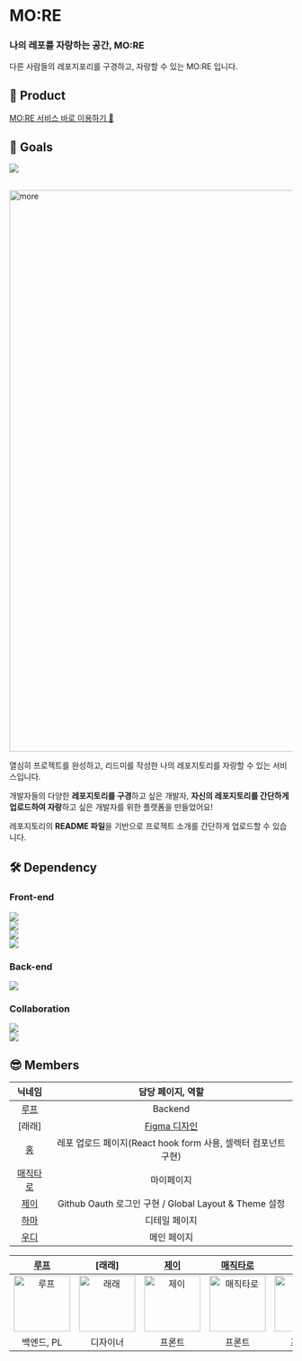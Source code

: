 # MO:RE

### 나의 레포를 자랑하는 공간, MO:RE

다른 사람들의 레포지포리를 구경하고, 자랑할 수 있는 MO:RE 입니다.

## 🎉 Product

[MO:RE 서비스 바로 이용하기 🎉](https://mo-re.netlify.app/)

## 🎯 Goals

![](https://i.imgur.com/iglIeKd.png)

<br/>

<img width="1000" alt="more" src="https://i.imgur.com/kIPpkOo.jpg"/>

열심히 프로젝트를 완성하고,
리드미를 작성한 나의 레포지토리를 자랑할 수 있는 서비스입니다.

개발자들의 다양한 **레포지토리를 구경**하고 싶은 개발자,
**자신의 레포지토리를 간단하게 업로드하여 자랑**하고 싶은 개발자를 위한 플랫폼을 만들었어요!

레포지토리의 **README 파일**을 기반으로
프로젝트 소개를 간단하게 업로드할 수 있습니다.

## 🛠 Dependency

### Front-end

   <img src="https://img.shields.io/badge/React-61DAFB?style=flat-square&logo=react&logoColor=white"/>
<br/>
  <img src="https://img.shields.io/badge/Typescript-3178C6?style=flat-square&logo=Typescript&logoColor=white"/>
  <br/>
   <img src="https://camo.githubusercontent.com/0e2d61e6eed05d238f8996c0ea0c3f7d37994dd107a5b172275b4c85669aaf3d/68747470733a2f2f696d672e736869656c64732e696f2f62616467652f7374796c656420636f6d706f6e656e74732d4442373039333f7374796c653d666c61742d737175617265266c6f676f3d7374796c65642d636f6d706f6e656e7473266c6f676f436f6c6f723d7768697465"/>
   <br/>
 <img src="https://img.shields.io/badge/Recoil-blue?style=flat-square&logo=strapi&logoColor=#0075EB"/>


### Back-end

   <img src="https://img.shields.io/badge/Strapi-purple?style=flat-square&logo=strapi&logoColor=#2F2E8B"/>

### Collaboration

 <img src="https://img.shields.io/badge/Slack-red?style=flat-square&logo=slack&logoColor=#F24E1E"/>
<br/>
 <img src="https://img.shields.io/badge/Figma-orange?style=flat-square&logo=figma&logoColor=#FFFFFF"/>

## 😎 Members

|                   닉네임                    |                                                                                담당 페이지, 역할                                                                                |
| :-----------------------------------------: | :-----------------------------------------------------------------------------------------------------------------------------------------------------------------------------: |
| [루프](https://github.com/thyroscope-jihun) |                                                                                     Backend                                                                                     |
|                   [래래]                    | [Figma 디자인](https://www.figma.com/file/ueT5dwpG1iIn9X57UrhjX4/%ED%85%8C%EC%98%A4-%EC%8A%A4%ED%94%84%EB%A6%B0%ED%8A%B8-10%EA%B8%B0_%EC%9E%90%EB%A0%88%ED%8F%AC?node-id=0%3A1) |
|     [홍](https://github.com/Hong-been)      |                                                         레포 업로드 페이지(React hook form 사용, 셀렉터 컴포넌트 구현)                                                          |
|  [매직타로](https://github.com/kmin-jeong)  |                                                                                   마이페이지                                                                                    |
|   [제이](https://github.com/wnsguddl789)    |                                                              Github Oauth 로그인 구현 / Global Layout & Theme 설정                                                              |
|     [하마](https://github.com/kk3june)      |                                                                                  디테일 페이지                                                                                  |
|      [우디](https://github.com/woo-jk)      |                                                                                   메인 페이지                                                                                   |

|                                [루프](https://github.com/thyroscope-jihun)                                |                                                                           [래래]                                                                            |                                  [제이](https://github.com/wnsguddl789)                                   |                                     [매직타로](https://github.com/)                                      |                                  [우디](https://github.com/woo-jk)                                   |                                    [하마](https://github.com/kk3june)                                     |                                   [홍](https://github.com/Hong-been)                                    |
| :-------------------------------------------------------------------------------------------------------: | :---------------------------------------------------------------------------------------------------------------------------------------------------------: | :-------------------------------------------------------------------------------------------------------: | :------------------------------------------------------------------------------------------------------: | :--------------------------------------------------------------------------------------------------: | :-------------------------------------------------------------------------------------------------------: | :-----------------------------------------------------------------------------------------------------: |
| <img src="https://avatars.githubusercontent.com/u/74255306?s=96&v=4" alt="루프" width="100" height="100"> | <img src="https://png.pngtree.com/png-vector/20190412/ourlarge/pngtree-vector-color-palette-icon-png-image_930804.jpg" alt="래래" width="100" height="100"> | <img src="https://avatars.githubusercontent.com/u/33216504?s=96&v=4" alt="제이" width="100" height="100"> | <img src="https://avatars.githubusercontent.com/u/53456037?v=4" alt="매직타로" width="100" height="100"> | <img src="https://avatars.githubusercontent.com/u/73513965?v=4" alt="우디" width="100" height="100"> | <img src="https://avatars.githubusercontent.com/u/34735492?s=96&v=4" alt="하마" width="100" height="100"> | <img src="https://avatars.githubusercontent.com/u/65804460?s=96&v=4" alt="홍" width="100" height="100"> |
|                                                백엔드, PL                                                 |                                                                          디자이너                                                                           |                                                  프론트                                                   |                                                  프론트                                                  |                                                프론트                                                |                                                  프론트                                                   |                                                 프론트                                                  |

